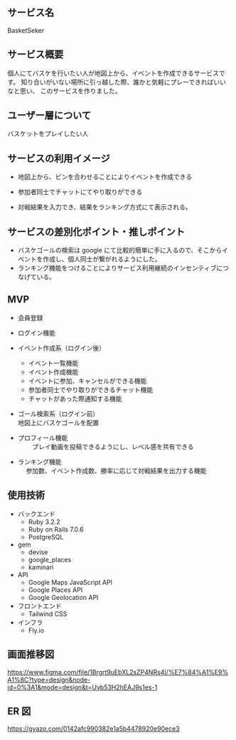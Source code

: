 ## サービス名

BasketSeker

## サービス概要

個人にてバスケを行いたい人が地図上から、イベントを作成できるサービスです。
知り合いがいない場所に引っ越した際、誰かと気軽にプレーできればいいなと思い、
このサービスを作りました。

## ユーザー層について

バスケットをプレイしたい人

## サービスの利用イメージ

- 地図上から、ピンを合わせることによりイベントを作成できる

- 参加者同士でチャットにてやり取りができる

- 対戦結果を入力でき、結果をランキング方式にて表示される。

## サービスの差別化ポイント・推しポイント

- バスケゴールの検索は google にて比較的簡単に手に入るので、そこからイベントを作成し、個人同士が繋がれるようにした。
- ランキング機能をつけることによりサービス利用継続のインセンティブにつなげている。

## MVP

- 会員登録
- ログイン機能

- イベント作成系（ログイン後）
  - イベント一覧機能
  - イベント作成機能
  - イベントに参加、キャンセルができる機能
  - 参加者同士でやり取りができるチャット機能
  - チャットがあった際通知する機能

- ゴール検索系（ログイン前）</br>
  地図上にバスケゴールを配置

- プロフィール機能</br>
　　 プレイ動画を投稿できるようにし、レベル感を共有できる

- ランキング機能</br>
　  参加数、イベント作成数、勝率に応じて対戦結果を出力する機能

## 使用技術
- バックエンド
  - Ruby 3.2.2
  - Ruby on Rails 7.0.6
  - PostgreSQL
- gem
  - devise
  - google_places
  - kaminari
- API
  - Google Maps JavaScript API
  - Google Places API
  - Google Geolocation API
- フロントエンド
  - Tailwind CSS
- インフラ
  - Fly.io

## 画面推移図
https://www.figma.com/file/1Brgrt9uEbXL2sZP4NRs4I/%E7%84%A1%E9%A1%8C?type=design&node-id=0%3A1&mode=design&t=Uvb53H2hEAJ9s1es-1

## ER 図
https://gyazo.com/0142afc990382e1a5b4478920e90ece3
